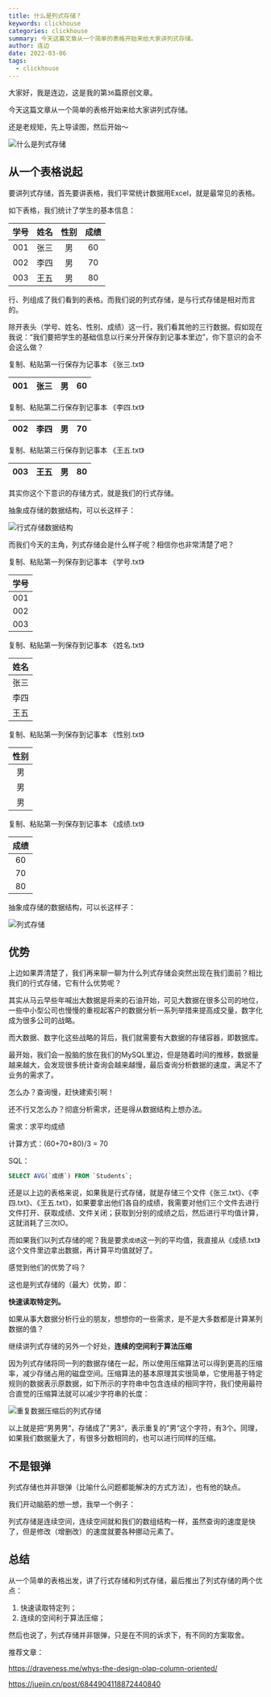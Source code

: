 ```yaml
---
title: 什么是列式存储？
keywords: clickhouse
categories: clickhouse
summary: 今天这篇文章从一个简单的表格开始来给大家讲列式存储。
author: 连边
date: 2022-03-06
tags:
  - clickhouse
---
```


大家好，我是连边，这是我的第`36`篇原创文章。

今天这篇文章从一个简单的表格开始来给大家讲列式存储。

还是老规矩，先上导读图，然后开始～

![什么是列式存储](http://mkstatic.lianbian.net/202203032332940.png)



## 从一个表格说起

要讲列式存储，首先要讲表格，我们平常统计数据用Excel，就是最常见的表格。

如下表格，我们统计了学生的基本信息：

| 学号 | 姓名 | 性别 | 成绩 |
| :--: | :--: | :--: | :--: |
| 001  | 张三 |  男  |  60  |
| 002  | 李四 |  男  |  70  |
| 003  | 王五 |  男  |  80  |

行、列组成了我们看到的表格。而我们说的列式存储，是与行式存储是相对而言的。

除开表头（学号、姓名、性别、成绩）这一行，我们看其他的三行数据。假如现在我说：“我们要把学生的基础信息以行来分开保存到记事本里边”，你下意识的会不会这么做？



复制、粘贴第一行保存为记事本 《张三.txt》

| 001  | 张三 |  男  |  60  |
| :--: | :--: | :--: | :--: |



复制、粘贴第二行保存到记事本 《李四.txt》

| 002  | 李四 |  男  |  70  |
| :--: | :--: | :--: | :--: |



复制、粘贴第三行保存到记事本 《王五.txt》

| 003  | 王五 |  男  |  80  |
| :--: | :--: | :--: | :--: |



其实你这个下意识的存储方式，就是我们的行式存储。

抽象成存储的数据结构，可以长这样子：

![行式存储数据结构](http://mkstatic.lianbian.net/202203032308971.png)



而我们今天的主角，列式存储会是什么样子呢？相信你也非常清楚了吧？

复制、粘贴第一列保存到记事本 《学号.txt》

| 学号 |
| :--: |
| 001  |
| 002  |
| 003  |



复制、粘贴第一列保存到记事本 《姓名.txt》

| 姓名 |
| :--: |
| 张三 |
| 李四 |
| 王五 |



复制、粘贴第一列保存到记事本 《性别.txt》

| 性别 |
| :--: |
|  男  |
|  男  |
|  男  |



复制、粘贴第一列保存到记事本 《成绩.txt》

| 成绩 |
| :--: |
|  60  |
|  70  |
|  80  |

抽象成存储的数据结构，可以长这样子：

![列式存储](http://mkstatic.lianbian.net/202203032305135.png)

## 优势

上边如果弄清楚了，我们再来聊一聊为什么列式存储会突然出现在我们面前？相比我们的行式存储，它有什么优势呢？

其实从马云早些年喊出大数据是将来的石油开始，可见大数据在很多公司的地位，一些中小型公司也慢慢的重视起客户的数据分析一系列举措来提高成交量，数字化成为很多公司的战略。

而大数据、数字化这些战略的背后，我们就需要有大数据的存储容器，即数据库。

最开始，我们会一股脑的放在我们的MySQL里边，但是随着时间的推移，数据量越来越大，会发现很多统计查询会越来越慢，最后查询分析数据的速度，满足不了业务的需求了。

怎么办？查询慢，赶快建索引啊！

还不行又怎么办？彻底分析需求，还是得从数据结构上想办法。

需求：求平均成绩

计算方式：(60+70+80)/3 = 70

SQL：

```sql
SELECT AVG(`成绩`) FROM `Students`;
```

还是以上边的表格来说，如果我是行式存储，就是存储三个文件《张三.txt》、《李四.txt》、《王五.txt》，如果要拿出他们各自的成绩，我需要对他们三个文件去进行文件打开、获取成绩、文件关闭；获取到分别的成绩之后，然后进行平均值计算，这就消耗了三次IO。

而如果我们以列式存储的呢？我是要求`成绩`这一列的平均值，我直接从《成绩.txt》这个文件里边拿出数据，再计算平均值就好了。

感觉到他们的优势了吗？

这也是列式存储的（最大）优势，即：

**快速读取特定列。**

如果从事大数据分析行业的朋友，想想你的一些需求，是不是大多数都是计算某列数据的值？



继续讲列式存储的另外一个好处，**连续的空间利于算法压缩**

因为列式存储将同一列的数据存储在一起，所以使用压缩算法可以得到更高的压缩率，减少存储占用的磁盘空间。压缩算法的基本原理其实很简单，它使用基于特定规则的数据表示原数据，如下所示的字符串中包含连续的相同字符，我们使用最符合直觉的压缩算法就可以减少字符串的长度：

![重复数据压缩后的列式存储](http://mkstatic.lianbian.net/202203032312839.png)



以上就是把“男男男“，存储成了”男3“，表示重复的”男“这个字符，有3个。同理，如果我们数据量大了，有很多分数相同的，也可以进行同样的压缩。



## 不是银弹

列式存储也并非银弹（比喻什么问题都能解决的方式方法），也有他的缺点。

我们开动脑筋的想一想，我举一个例子：

列式存储是连续空间，连续空间就和我们的数组结构一样，虽然查询的速度是快了，但是修改（增删改）的速度就要各种挪动元素了。



## 总结

从一个简单的表格出发，讲了行式存储和列式存储，最后推出了列式存储的两个优点：

1. 快速读取特定列；
2. 连续的空间利于算法压缩；

然后也说了，列式存储并非银弹，只是在不同的诉求下，有不同的方案取舍。



推荐文章：

https://draveness.me/whys-the-design-olap-column-oriented/

https://juejin.cn/post/6844904118872440840

